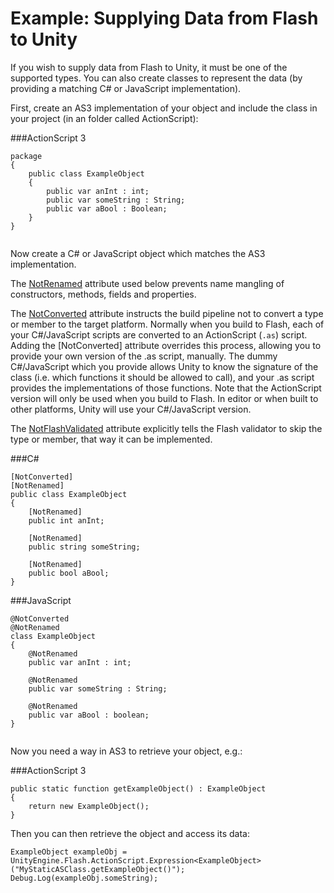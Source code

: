 Example: Supplying Data from Flash to Unity
===========================================


If you wish to supply data from Flash to Unity, it must be one of the supported types. You can also create classes to represent the data (by providing a matching C# or JavaScript implementation).

First, create an AS3 implementation of your object and include the class in your project (in an folder called ActionScript):

###ActionScript 3


````
package
{
	public class ExampleObject
	{
		public var anInt : int;
		public var someString : String;
		public var aBool : Boolean;
	}
}


````


Now create a C# or JavaScript object which matches the AS3 implementation.

The [NotRenamed](http://unity3d.com/support/documentation/ScriptReference/NotRenamedAttribute.html) attribute used below prevents name mangling of constructors, methods, fields and properties. 

The [NotConverted](http://unity3d.com/support/documentation/ScriptReference/NotConvertedAttribute.html) attribute instructs the build pipeline not to convert a type or member to the target platform. Normally when you build to Flash, each of your C#/JavaScript scripts are converted to an ActionScript (`.as`) script. Adding the [NotConverted] attribute overrides this process, allowing you to provide your own version of the .as script, manually. The dummy C#/JavaScript which you provide allows Unity to know the signature of the class (i.e. which functions it should be allowed to call), and your .as script provides the implementations of those functions. Note that the ActionScript version will only be used when you build to Flash. In editor or when built to other platforms, Unity will use your C#/JavaScript version.

The [NotFlashValidated](http://unity3d.com/support/documentation/ScriptReference/NotFlashValidatedAttribute.html) attribute explicitly tells the Flash validator to skip the type or member, that way it can be implemented.

###C\#


````
[NotConverted]
[NotRenamed]
public class ExampleObject
{
    [NotRenamed]
    public int anInt;
    
    [NotRenamed]
    public string someString;
	
    [NotRenamed]
    public bool aBool;
}

````

###JavaScript


````
@NotConverted
@NotRenamed
class ExampleObject
{
    @NotRenamed
    public var anInt : int;
    
    @NotRenamed
    public var someString : String;
    
    @NotRenamed
    public var aBool : boolean;
}


````

Now you need a way in AS3 to retrieve your object, e.g.:

###ActionScript 3


````
public static function getExampleObject() : ExampleObject
{
    return new ExampleObject();
}

````


Then you can then retrieve the object and access its data:



````
ExampleObject exampleObj = UnityEngine.Flash.ActionScript.Expression<ExampleObject>("MyStaticASClass.getExampleObject()");
Debug.Log(exampleObj.someString);

````
